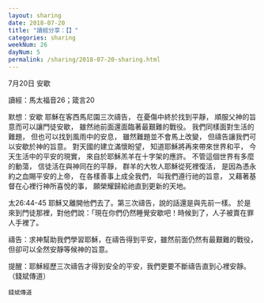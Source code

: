 ```yaml
---
layout: sharing
date: 2018-07-20
title: "讀經分享：【】"
categories: sharing
weekNum: 26
dayNum: 5
permalink: /sharing/2018-07-20-sharing.html
---
```

7月20日 安歇

讀經：馬太福音26；箴言20

默想：安歇
耶穌在客西馬尼園三次禱告，
在憂傷中終於找到平靜，
順服父神的旨意而可以讓門徒安歇，
雖然祂前面還面臨著最艱難的戰役。
我們同樣面對生活的難題，
但也可以找到風雨中的安息，
雖然難題並不會馬上改變，
但禱告讓我們可以安歇於神的旨意。
對天國的建立滿懷盼望，
知道耶穌將再來帶來世界和平，
今天生活中的平安的現實，
來自於耶穌羔羊在十字架的應許。 
不管這個世界有多麼的動蕩，
信徒活在與神同在的平靜，
群羊的大牧人耶穌從死裡復活，
是因為憑永約之血賜平安的上帝，
在各樣善事上成全我們，
叫我們遵行祂的旨意，
又藉著基督在心裡行神所喜悅的事，
願榮耀歸給祂直到更新的天地。

太26:44-45 耶穌又離開他們去了。第三次禱告，說的話還是與先前一樣。 於是來到門徒那裡，對他們說：「現在你們仍然睡覺安歇吧！時候到了，人子被賣在罪人手裡了。

禱告：求神幫助我們學習耶穌，在禱告得到平安，雖然前面仍然有最艱難的戰役，但卻可以全然安靜等候神的旨意。

提醒：耶穌經歷三次禱告才得到安全的平安，我們更要不斷禱告直到心裡安靜。
（錢斌傳道）

`錢斌傳道`
